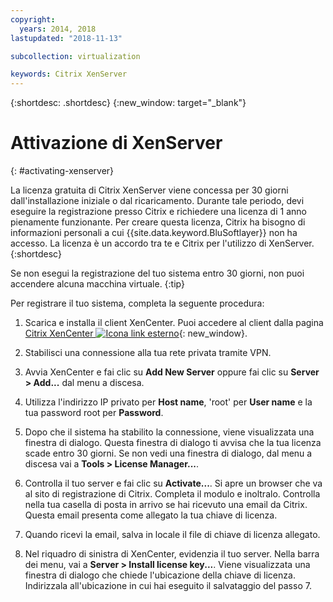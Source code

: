 ```yaml
---
copyright:
  years: 2014, 2018
lastupdated: "2018-11-13"

subcollection: virtualization

keywords: Citrix XenServer 
---
```


{:shortdesc: .shortdesc}
{:new_window: target="_blank"}

# Attivazione di XenServer
{: #activating-xenserver}

La licenza gratuita di Citrix XenServer viene concessa per 30 giorni dall'installazione iniziale o dal ricaricamento. Durante tale periodo, devi eseguire la registrazione presso Citrix e richiedere una licenza di 1 anno pienamente funzionante. Per creare questa licenza, Citrix ha bisogno di informazioni personali a cui {{site.data.keyword.BluSoftlayer}} non ha accesso. La licenza è un accordo tra te e Citrix per l'utilizzo di XenServer.
{:shortdesc}

Se non esegui la registrazione del tuo sistema entro 30 giorni, non puoi accendere alcuna macchina virtuale.
{:tip}

Per registrare il tuo sistema, completa la seguente procedura:

1. Scarica e installa il client XenCenter. Puoi accedere al client dalla pagina [Citrix XenCenter ![Icona link esterno](../../icons/launch-glyph.svg "Icona link esterno")](http://community.citrix.com/display/xs/XenCenter){: new_window}.

2. Stabilisci una connessione alla tua rete privata tramite VPN.

3. Avvia XenCenter e fai clic su **Add New Server** oppure fai clic su **Server > Add...** dal menu a discesa.

4. Utilizza l'indirizzo IP privato per **Host name**, 'root' per **User name** e la tua password root per **Password**.

5. Dopo che il sistema ha stabilito la connessione, viene visualizzata una finestra di dialogo. Questa finestra di dialogo ti avvisa che la tua licenza scade entro 30 giorni. Se non vedi una finestra di dialogo, dal menu a discesa vai a **Tools > License Manager...**.

6. Controlla il tuo server e fai clic su **Activate...**. Si apre un browser che va al sito di registrazione di Citrix. Completa il modulo e inoltralo. Controlla nella tua casella di posta in arrivo se hai ricevuto una email da Citrix. Questa email presenta come allegato la tua chiave di licenza.

7. Quando ricevi la email, salva in locale il file di chiave di licenza allegato.

8. Nel riquadro di sinistra di XenCenter, evidenzia il tuo server. Nella barra dei menu, vai a **Server > Install license key...**. Viene visualizzata una finestra di dialogo che chiede l'ubicazione della chiave di licenza. Indirizzala all'ubicazione in cui hai eseguito il salvataggio del passo 7.
